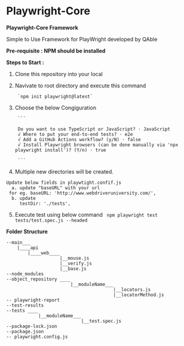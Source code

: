 # Playwright-Core

**Playwright-Core Framework**

  

Simple to Use Framework for PlayWright developed by QAble

**Pre-requisite : NPM should be installed**
  

**Steps to Start :**


1. Clone this repository into your local

2. Navivate to root directory and execute this command 

        `npm init playwright@latest`

3. Choose the below Congiguration

        ```
	
        Do you want to use TypeScript or JavaScript? · JavaScript
        √ Where to put your end-to-end tests? · e2e
        √ Add a GitHub Actions workflow? (y/N) · false
        √ Install Playwright browsers (can be done manually via 'npx playwright install')? (Y/n) · true

        ```
  
4. Multiple new directories will be created. 
  ```
  Update below fields in playwtight.confif.js  
    a. update "baseURL" with your url
   for eg. baseURL: 'http://www.webdriveruniversity.com/',
    b. update 
       testDir: './tests',
  ```
  
5. Execute test using below command 
   `  npm playwright test tests/test.spec.js --headed `

**Folder Structure**

```
--main___
	|____api
        |____web____
                    |__mouse.js
                    |__verify.js
                    |__base.js
--node_modules
--object_repository ____
                        |__moduleName___
                                        |__locators.js
                                        |__locatorMethod.js
-- playwright-report
--test-results
--tests ____
            |__moduleName___
                            |__test.spec.js
--package-lock.json
--package.json
-- playwright.config.js

```
